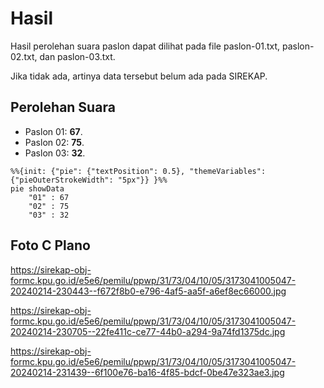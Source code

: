 # Hasil

Hasil perolehan suara paslon dapat dilihat pada file paslon-01.txt, paslon-02.txt, dan paslon-03.txt.

Jika tidak ada, artinya data tersebut belum ada pada SIREKAP.

## Perolehan Suara

 * Paslon 01: **67**.
 * Paslon 02: **75**.
 * Paslon 03: **32**.

```mermaid
%%{init: {"pie": {"textPosition": 0.5}, "themeVariables": {"pieOuterStrokeWidth": "5px"}} }%%
pie showData
    "01" : 67
    "02" : 75
    "03" : 32
```
## Foto C Plano

https://sirekap-obj-formc.kpu.go.id/e5e6/pemilu/ppwp/31/73/04/10/05/3173041005047-20240214-230443--f672f8b0-e796-4af5-aa5f-a6ef8ec66000.jpg

https://sirekap-obj-formc.kpu.go.id/e5e6/pemilu/ppwp/31/73/04/10/05/3173041005047-20240214-230705--22fe411c-ce77-44b0-a294-9a74fd1375dc.jpg

https://sirekap-obj-formc.kpu.go.id/e5e6/pemilu/ppwp/31/73/04/10/05/3173041005047-20240214-231439--6f100e76-ba16-4f85-bdcf-0be47e323ae3.jpg
